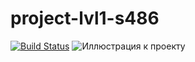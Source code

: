 # project-lvl1-s486
[![Build Status](https://travis-ci.org/usernaimandrey/project-lvl1-s486.svg?branch=master)](https://travis-ci.org/usernaimandrey/project-lvl1-s486)
![Иллюстрация к проекту](https://github.com/usernaimandrey/usernameandrey.github.io/blob/master/brain-even.gif)
